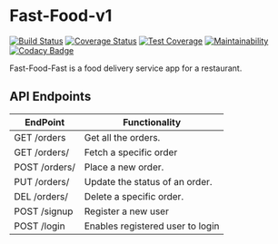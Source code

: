 # Fast-Food-v1

[![Build Status](https://travis-ci.com/danielotieno/fast-food-v1.svg?branch=develop)](https://travis-ci.com/danielotieno/fast-food-v1)
[![Coverage Status](https://coveralls.io/repos/github/danielotieno/fast-food-v1/badge.svg?branch=develop)](https://coveralls.io/github/danielotieno/fast-food-v1?branch=develop)
[![Test Coverage](https://api.codeclimate.com/v1/badges/e23ec45d5b4e814e4310/test_coverage)](https://codeclimate.com/github/danielotieno/fast-food-v1/test_coverage)
[![Maintainability](https://api.codeclimate.com/v1/badges/e23ec45d5b4e814e4310/maintainability)](https://codeclimate.com/github/danielotieno/fast-food-v1/maintainability)
[![Codacy Badge](https://api.codacy.com/project/badge/Grade/1ae2f2e1b9f0439f8e5c3b045aac53d1)](https://www.codacy.com/app/danielotieno/fast-food-v1?utm_source=github.com&amp;utm_medium=referral&amp;utm_content=danielotieno/fast-food-v1&amp;utm_campaign=Badge_Grade)

Fast-Food-Fast is a food delivery service app for a restaurant.

## API Endpoints

| EndPoint               | Functionality                    |
| ---------------------- | -------------------------------- |
| GET /orders            | Get all the orders.              |
| GET /orders/<orderId>  | Fetch a specific order           |
| POST /orders/<orderId> | Place a new order.               |
| PUT /orders/<orderId>  | Update the status of an order.   |
| DEL /orders/<orderId>  | Delete a specific order.         |
| POST /signup           | Register a new user              |
| POST /login            | Enables registered user to login |